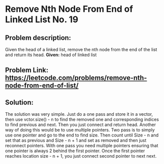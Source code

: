 # Remove Nth Node From End of Linked List No. 19
  
## **Problem description:**   
Given the head of a linked list, remove the nth node from the end of the list and return its head.
**Given:** head of linked list
  
  
## Problem Link: https://leetcode.com/problems/remove-nth-node-from-end-of-list/
## **Solution:** 
The solution was very simple.  Just do a one pass and store it in a vector, then use vctor.size() - n to find the removed one and corresponding indices to find previous and next.
Then you just connect and return head.  Another way of doing this would be to use multiple pointers.  Two pass is to simply use one pointer and go to the end to find size.
Then count until Size - n and set that as previous and Size - n + 1 and set as removed and then just reconnect pointers.  With one pass you need multiple pointers ensuring that
one pointer is always 2 behind the first pointer.  Once the first pointer reaches location size - n + 1, you just connect second pointer to next next.
